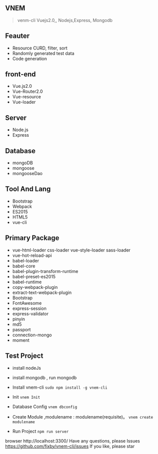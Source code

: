 ## VNEM
> venm-cli
> Vuejs2.0,, Nodejs,Express, Mongodb


## Feauter

* Resource CURD, filter, sort
* Randomly generated test data
* Code generation


## front-end
* Vue.js2.0
* Vue-Router2.0
* Vue-resource
* Vue-loader

## Server
* Node.js
* Express

## Database
* mongoDB
* mongoose
* mongooseDao

## Tool And Lang
* Bootstrap
* Webpack
* ES2015
* HTML5
* vue-cli

## Primary Package
* vue-html-loader css-loader vue-style-loader sass-loader
* vue-hot-reload-api
* babel-loader
* babel-core
* babel-plugin-transform-runtime
* babel-preset-es2015
* babel-runtime
* copy-webpack-plugin
* extract-text-webpack-plugin
* Bootstrap
* FontAwesome
* express-session
* express-validator
* pinyin
* md5
* passport
* connection-mongo
* moment


## Test Project
* install nodeJs
* install mongodb , run mongodb


* Install vnem-cli
``
sudo npm install -g vnem-cli
``

* Init
``
vnem Init 
``

* Database Config
``
vnem dbconfig
``

* Create Module  ,modulename : modulename(requisite)。
``
vnem create modulename
``

* Run Project
``
npm run server
``

browser http://localhost:3300/
Have any questions, please Issues https://github.com/fixby/vnem-cli/issues
If you like, please star


